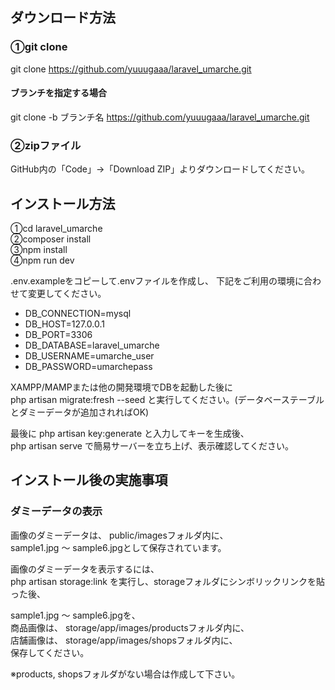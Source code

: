 ## ダウンロード方法

### ①git clone
git clone https://github.com/yuuugaaa/laravel_umarche.git

#### ブランチを指定する場合
git clone -b ブランチ名 https://github.com/yuuugaaa/laravel_umarche.git

### ②zipファイル
GitHub内の「Code」->「Download ZIP」よりダウンロードしてください。

## インストール方法

①cd laravel_umarche<br>
②composer install<br>
③npm install<br>
④npm run dev<br>

.env.exampleをコピーして.envファイルを作成し、
下記をご利用の環境に合わせて変更してください。
<ul>
    <li>DB_CONNECTION=mysql</li>
    <li>DB_HOST=127.0.0.1</li>
    <li>DB_PORT=3306</li>
    <li>DB_DATABASE=laravel_umarche</li>
    <li>DB_USERNAME=umarche_user</li>
    <li>DB_PASSWORD=umarchepass</li>
</ul>

XAMPP/MAMPまたは他の開発環境でDBを起動した後に<br>
php artisan migrate:fresh --seed
と実行してください。(データベーステーブルとダミーデータが追加されればOK)

最後に php artisan key:generate と入力してキーを生成後、<br>
php artisan serve で簡易サーバーを立ち上げ、表示確認してください。

## インストール後の実施事項

### ダミーデータの表示
画像のダミーデータは、
public/imagesフォルダ内に、<br>
sample1.jpg 〜 sample6.jpgとして保存されています。

画像のダミーデータを表示するには、<br>
php artisan storage:link
を実行し、storageフォルダにシンボリックリンクを貼った後、

sample1.jpg 〜 sample6.jpgを、<br>
商品画像は、
storage/app/images/productsフォルダ内に、<br>
店舗画像は、
storage/app/images/shopsフォルダ内に、<br>
保存してください。

※products, shopsフォルダがない場合は作成して下さい。
